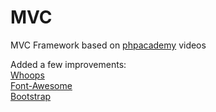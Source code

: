 # MVC
MVC Framework based on <a href="https://www.youtube.com/playlist?list=PLfdtiltiRHWGXVHXX09fxXDi-DqInchFD">phpacademy</a> videos

Added a few improvements:<br>
  <a href="https://github.com/filp/whoops"> Whoops</a><br>
  <a href="http://fortawesome.github.io/Font-Awesome/">Font-Awesome</a><br>
  <a href="http://getbootstrap.com/2.3.2/">Bootstrap</a>


